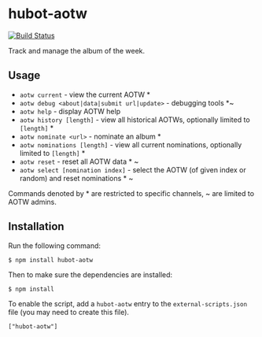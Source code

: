 # hubot-aotw
[![Build Status](https://travis-ci.org/ThomasGaubert/hubot-aotw.svg?branch=master)](https://travis-ci.org/ThomasGaubert/hubot-aotw)

Track and manage the album of the week.

## Usage

* `aotw current` - view the current AOTW *
* `aotw debug <about|data|submit url|update>` - debugging tools *~
* `aotw help` - display AOTW help
* `aotw history [length]` - view all historical AOTWs, optionally limited to `[length]` *
* `aotw nominate <url>` - nominate an album *
* `aotw nominations [length]` - view all current nominations, optionally limited to `[length]` *
* `aotw reset` - reset all AOTW data * ~
* `aotw select [nomination index]` - select the AOTW (of given index or random) and reset nominations * ~

Commands denoted by * are restricted to specific channels, ~ are limited to AOTW admins.

## Installation

Run the following command:

    $ npm install hubot-aotw

Then to make sure the dependencies are installed:

    $ npm install

To enable the script, add a `hubot-aotw` entry to the `external-scripts.json`
file (you may need to create this file).

    ["hubot-aotw"]
